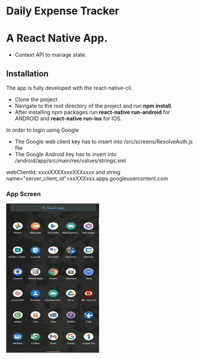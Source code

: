 # Daily Expense Tracker
# A React Native App.

 - Context API to manage state.

## Installation

  The app is fully developed with the react-native-cli. 
  
 - Clone the project
 - Navigate to the root directory of the project and run <b>npm install</b>.
 - After installing npm packages run <b>react-native run-android</b> for ANDROID and <b>react-native run-ios</b> for IOS.


In order to login using Google
 - The Google web client key has to insert into /src/screens/ResolveAuth.js file 
 - The Google Android key has to insert into /android/app/src/main/res/values/strings.xml

webClientId: xxxxXXXXxxxXXXxxxx and string name="server_client_id">xxXXXxxx.apps.googleusercontent.com

  
### App Screen

<div>
  <img src="./blob/dET.gif" alt="Login Screen" width="250" height="400">
  </div>
